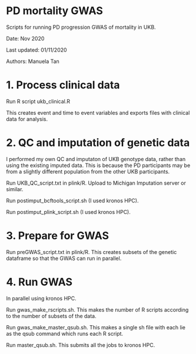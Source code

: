 # PD mortality GWAS
Scripts for running PD progression GWAS of mortality in UKB.

Date: Nov 2020

Last updated: 01/11/2020

Authors: Manuela Tan

# 1. Process clinical data

Run R script ukb_clinical.R

This creates event and time to event variables and exports files with clinical data for analysis.

# 2. QC and imputation of genetic data

I performed my own QC and imputaton of UKB genotype data, rather than using the existing imputed data. This is because the PD participants may be from a slightly different population from the other UKB participants.

Run UKB_QC_script.txt in plink/R. Upload to Michigan Imputation server or similar.

Run postimput_bcftools_script.sh (I used kronos HPC).

Run postimput_plink_script.sh (I used kronos HPC).


# 3. Prepare for GWAS

Run preGWAS_script.txt in plink/R. This creates subsets of the genetic dataframe so that the GWAS can run in parallel.


# 4. Run GWAS

In parallel using kronos HPC.

Run gwas_make_rscripts.sh. This makes the number of R scripts according to the number of subsets of the data.

Run gwas_make_master_qsub.sh. This makes a single sh file with each lie as the qsub command which runs each R script.

Run master_qsub.sh. This submits all the jobs to kronos HPC.
